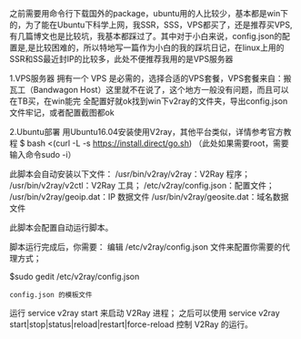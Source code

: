 之前需要用命令行下载国外的package，ubuntu用的人比较少，基本都是win下的，为了能在Ubuntu下科学上网，我SSR，SSS，VPS都买了，还是推荐买VPS,有几篇博文也是比较坑，我基本都踩过了。其中对于小白来说，config.json的配置是,是比较困难的，所以特地写一篇作为小白的我的踩坑日记，在linux上用的SSR和SS最近封IP的比较多，此处不便推荐我用的是VPS服务器

1.VPS服务器
   拥有一个 VPS 是必需的，选择合适的VPS套餐，VPS套餐来自：搬瓦工（Bandwagon Host）这里就不在说了，这个地方一般没有问题，而且可以在TB买，在win能完    全配置好就ok找到win下v2ray的文件夹，导出config.json 文件牢记，或者配置截图都ok

2.Ubuntu部署
   用Ubuntu16.04安装使用V2ray，其他平台类似，详情参考官方教程
   $ bash <(curl -L -s https://install.direct/go.sh)
   （此处如果需要root，需要输入命令sudo -i）

   此脚本会自动安装以下文件：
   /usr/bin/v2ray/v2ray：V2Ray 程序；
   /usr/bin/v2ray/v2ctl：V2Ray 工具；
   /etc/v2ray/config.json：配置文件；
   /usr/bin/v2ray/geoip.dat：IP 数据文件
   /usr/bin/v2ray/geosite.dat：域名数据文件

   此脚本会配置自动运行脚本。

   脚本运行完成后，你需要：
   编辑 /etc/v2ray/config.json 文件来配置你需要的代理方式；

   $sudo gedit /etc/v2ray/config.json

    config.json 的模板文件

   运行 service v2ray start 来启动 V2Ray 进程；
    之后可以使用 service v2ray start|stop|status|reload|restart|force-reload 控制 V2Ray 的运行。




